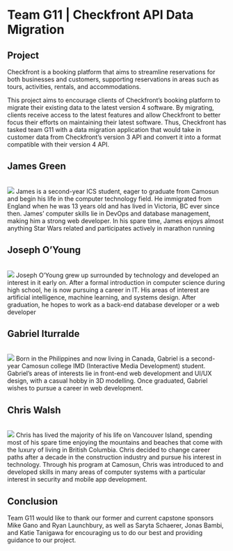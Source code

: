 # Team G11 | Checkfront API Data Migration

## Project

Checkfront is a booking platform that aims to streamline reservations for both businesses and customers, supporting reservations in areas such as tours, activities, rentals, and accommodations. 

This project aims to encourage clients of Checkfront’s booking platform to migrate their existing data to the latest version 4 software. By migrating, clients receive access to the latest features and allow Checkfront to better focus their efforts on maintaining their latest software. Thus, Checkfront has tasked team G11 with a data migration application that would take in customer data from Checkfront’s version 3 API and convert it into a format compatible with their version 4 API.


<div class="block" markdown="1">
<h2>James Green</h2>
<br>
<div class="inner-block" markdown="1">
<img src="team-bios-photos/cs/team-g11/James_G.jpg" class="portrait-img">
James is a second-year ICS student, eager to graduate from Camosun and begin his life in the computer technology field. He immigrated from England when he was 13 years old and has lived in Victoria, BC ever since then. James’ computer skills lie in DevOps and database management, making him a strong web developer. In his spare time, James enjoys almost anything Star Wars related and participates actively in marathon running
<br>
</div>
</div>

<div class="block" markdown="1">
<h2>Joseph O’Young</h2>
<br>
<div class="inner-block" markdown="1">
<img src="team-bios-photos/cs/team-g11/Joseph_O.jpg" class="portrait-img">
Joseph O’Young grew up surrounded by technology and developed an interest in it early on. After a formal introduction in computer science during high school, he is now pursuing a career in IT. His areas of interest are artificial intelligence, machine learning, and systems design. After graduation, he hopes to work as a back-end database developer or a web developer
<br>
</div>
</div>

<div class="block" markdown="1">
<h2>Gabriel Iturralde</h2>
<br>
<div class="inner-block" markdown="1">
<img src="team-bios-photos/cs/team-g11/Gabriel_I.png" class="portrait-img">
Born in the Philippines and now living in Canada, Gabriel is a second-year Camosun college IMD (Interactive Media Development) student. Gabriel’s areas of interests lie in front-end web development and UI/UX design, with a casual hobby in 3D modelling. Once graduated, Gabriel wishes to pursue a career in web development.
<br>
</div>
</div>

<div class="block" markdown="1">
<h2>Chris Walsh</h2>
<br>
<div class="inner-block" markdown="1">
<img src="team-bios-photos/cs/team-g11/Chris_W.png" class="portrait-img">
Chris has lived the majority of his life on Vancouver Island, spending most of his spare time enjoying the mountains and beaches that come with the luxury of living in British Columbia. Chris decided to change career paths after a decade in the construction industry and pursue his interest in technology. Through his program at Camosun, Chris was introduced to and developed skills in many areas of computer systems with a particular interest in security and mobile app development.
<br>
</div>
</div>

## Conclusion
Team G11 would like to thank our former and current capstone sponsors Mike Gano and Ryan Launchbury, as well as Saryta  Schaerer, Jonas Bambi, and Katie Tanigawa for encouraging us to do our best and providing guidance to our project.


